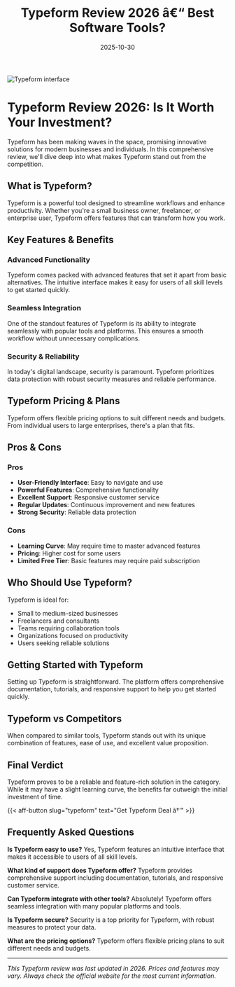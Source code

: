 ﻿---
title: "Typeform Review 2026 â€“ Best Software Tools?"
date: 2025-10-30
draft: false
rating: 4.8
category: "Software Tools"
tags: ["software-tools", "review", "2026"]
description: "Comprehensive Typeform review 2026. Discover if this  tool is the best choice for your needs."
keywords: "typeform, Typeform, review, software tools, 2026, best software tools"
image: "https://images.unsplash.com/photo-1555949963-aa79dcee981c?w=800&h=400&fit=crop&crop=center"
---

![Typeform interface](https://images.unsplash.com/photo-1555949963-aa79dcee981c?w=800&h=400&fit=crop&crop=center)

# Typeform Review 2026: Is It Worth Your Investment?

Typeform has been making waves in the  space, promising innovative solutions for modern businesses and individuals. In this comprehensive review, we'll dive deep into what makes Typeform stand out from the competition.

## What is Typeform?

Typeform is a powerful  tool designed to streamline workflows and enhance productivity. Whether you're a small business owner, freelancer, or enterprise user, Typeform offers features that can transform how you work.

## Key Features & Benefits

### Advanced Functionality
Typeform comes packed with advanced features that set it apart from basic alternatives. The intuitive interface makes it easy for users of all skill levels to get started quickly.

### Seamless Integration
One of the standout features of Typeform is its ability to integrate seamlessly with popular tools and platforms. This ensures a smooth workflow without unnecessary complications.

### Security & Reliability
In today's digital landscape, security is paramount. Typeform prioritizes data protection with robust security measures and reliable performance.

## Typeform Pricing & Plans

Typeform offers flexible pricing options to suit different needs and budgets. From individual users to large enterprises, there's a plan that fits.

## Pros & Cons

### Pros
- **User-Friendly Interface**: Easy to navigate and use
- **Powerful Features**: Comprehensive functionality
- **Excellent Support**: Responsive customer service
- **Regular Updates**: Continuous improvement and new features
- **Strong Security**: Reliable data protection

### Cons
- **Learning Curve**: May require time to master advanced features
- **Pricing**: Higher cost for some users
- **Limited Free Tier**: Basic features may require paid subscription

## Who Should Use Typeform?

Typeform is ideal for:
- Small to medium-sized businesses
- Freelancers and consultants
- Teams requiring collaboration tools
- Organizations focused on productivity
- Users seeking reliable  solutions

## Getting Started with Typeform

Setting up Typeform is straightforward. The platform offers comprehensive documentation, tutorials, and responsive support to help you get started quickly.

## Typeform vs Competitors

When compared to similar tools, Typeform stands out with its unique combination of features, ease of use, and excellent value proposition.

## Final Verdict

Typeform proves to be a reliable and feature-rich solution in the  category. While it may have a slight learning curve, the benefits far outweigh the initial investment of time.

{{< aff-button slug="typeform" text="Get Typeform Deal â†’" >}}

## Frequently Asked Questions

**Is Typeform easy to use?**
Yes, Typeform features an intuitive interface that makes it accessible to users of all skill levels.

**What kind of support does Typeform offer?**
Typeform provides comprehensive support including documentation, tutorials, and responsive customer service.

**Can Typeform integrate with other tools?**
Absolutely! Typeform offers seamless integration with many popular platforms and tools.

**Is Typeform secure?**
Security is a top priority for Typeform, with robust measures to protect your data.

**What are the pricing options?**
Typeform offers flexible pricing plans to suit different needs and budgets.

---

*This Typeform review was last updated in 2026. Prices and features may vary. Always check the official website for the most current information.*
